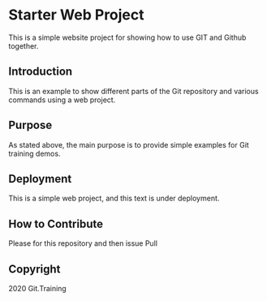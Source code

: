 # Starter Web Project


This is a simple website project for showing how to use GIT and Github together.

## Introduction

This is an example to show different parts
of the Git repository and various commands 
using a web project.

## Purpose

As stated above, the main purpose is to provide simple examples for Git training demos.

## Deployment

This is a simple web project, 
and this text is under deployment.


## How to Contribute

Please for this repository and then issue Pull

## Copyright

2020 Git.Training